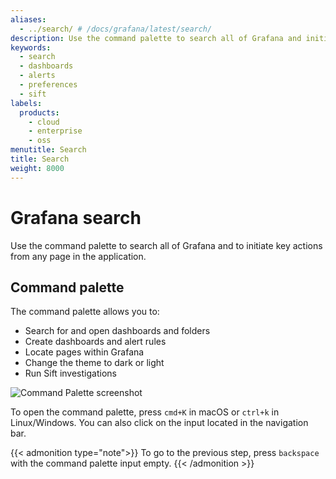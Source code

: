 ```yaml
---
aliases:
  - ../search/ # /docs/grafana/latest/search/
description: Use the command palette to search all of Grafana and initiate key actions
keywords:
  - search
  - dashboards
  - alerts
  - preferences
  - sift
labels:
  products:
    - cloud
    - enterprise
    - oss
menutitle: Search
title: Search
weight: 8000
---
```


# Grafana search

Use the command palette to search all of Grafana and to initiate key actions from any page in the application.

## Command palette

The command palette allows you to:

- Search for and open dashboards and folders
- Create dashboards and alert rules
- Locate pages within Grafana
- Change the theme to dark or light
- Run Sift investigations

![Command Palette screenshot](/media/docs/grafana/CommandPalette_doc_1.png)

To open the command palette, press `cmd+K` in macOS or `ctrl+k` in Linux/Windows. You can also click on the input located in the navigation bar.

{{< admonition type="note">}}
To go to the previous step, press `backspace` with the command palette input empty.
{{< /admonition >}}
